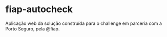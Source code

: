 # fiap-autocheck
Aplicação web da solução construída para o challenge em parceria com a Porto Seguro, pela @fiap.
